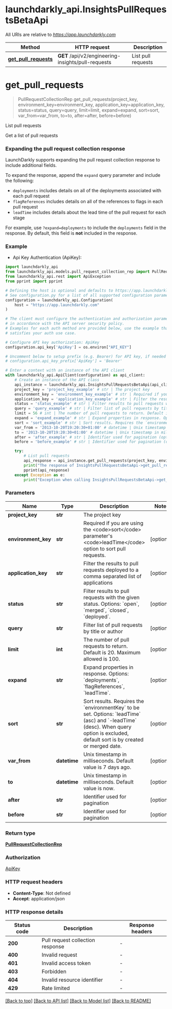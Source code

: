 # launchdarkly_api.InsightsPullRequestsBetaApi

All URIs are relative to *https://app.launchdarkly.com*

Method | HTTP request | Description
------------- | ------------- | -------------
[**get_pull_requests**](InsightsPullRequestsBetaApi.md#get_pull_requests) | **GET** /api/v2/engineering-insights/pull-requests | List pull requests


# **get_pull_requests**
> PullRequestCollectionRep get_pull_requests(project_key, environment_key=environment_key, application_key=application_key, status=status, query=query, limit=limit, expand=expand, sort=sort, var_from=var_from, to=to, after=after, before=before)

List pull requests

Get a list of pull requests

### Expanding the pull request collection response

LaunchDarkly supports expanding the pull request collection response to include additional fields.

To expand the response, append the `expand` query parameter and include the following:

* `deployments` includes details on all of the deployments associated with each pull request
* `flagReferences` includes details on all of the references to flags in each pull request
* `leadTime` includes details about the lead time of the pull request for each stage

For example, use `?expand=deployments` to include the `deployments` field in the response. By default, this field is **not** included in the response.


### Example

* Api Key Authentication (ApiKey):

```python
import launchdarkly_api
from launchdarkly_api.models.pull_request_collection_rep import PullRequestCollectionRep
from launchdarkly_api.rest import ApiException
from pprint import pprint

# Defining the host is optional and defaults to https://app.launchdarkly.com
# See configuration.py for a list of all supported configuration parameters.
configuration = launchdarkly_api.Configuration(
    host = "https://app.launchdarkly.com"
)

# The client must configure the authentication and authorization parameters
# in accordance with the API server security policy.
# Examples for each auth method are provided below, use the example that
# satisfies your auth use case.

# Configure API key authorization: ApiKey
configuration.api_key['ApiKey'] = os.environ["API_KEY"]

# Uncomment below to setup prefix (e.g. Bearer) for API key, if needed
# configuration.api_key_prefix['ApiKey'] = 'Bearer'

# Enter a context with an instance of the API client
with launchdarkly_api.ApiClient(configuration) as api_client:
    # Create an instance of the API class
    api_instance = launchdarkly_api.InsightsPullRequestsBetaApi(api_client)
    project_key = 'project_key_example' # str | The project key
    environment_key = 'environment_key_example' # str | Required if you are using the <code>sort</code> parameter's <code>leadTime</code> option to sort pull requests. (optional)
    application_key = 'application_key_example' # str | Filter the results to pull requests deployed to a comma separated list of applications (optional)
    status = 'status_example' # str | Filter results to pull requests with the given status. Options: `open`, `merged`, `closed`, `deployed`. (optional)
    query = 'query_example' # str | Filter list of pull requests by title or author (optional)
    limit = 56 # int | The number of pull requests to return. Default is 20. Maximum allowed is 100. (optional)
    expand = 'expand_example' # str | Expand properties in response. Options: `deployments`, `flagReferences`, `leadTime`. (optional)
    sort = 'sort_example' # str | Sort results. Requires the `environmentKey` to be set. Options: `leadTime` (asc) and `-leadTime` (desc). When query option is excluded, default sort is by created or merged date. (optional)
    var_from = '2013-10-20T19:20:30+01:00' # datetime | Unix timestamp in milliseconds. Default value is 7 days ago. (optional)
    to = '2013-10-20T19:20:30+01:00' # datetime | Unix timestamp in milliseconds. Default value is now. (optional)
    after = 'after_example' # str | Identifier used for pagination (optional)
    before = 'before_example' # str | Identifier used for pagination (optional)

    try:
        # List pull requests
        api_response = api_instance.get_pull_requests(project_key, environment_key=environment_key, application_key=application_key, status=status, query=query, limit=limit, expand=expand, sort=sort, var_from=var_from, to=to, after=after, before=before)
        print("The response of InsightsPullRequestsBetaApi->get_pull_requests:\n")
        pprint(api_response)
    except Exception as e:
        print("Exception when calling InsightsPullRequestsBetaApi->get_pull_requests: %s\n" % e)
```



### Parameters


Name | Type | Description  | Notes
------------- | ------------- | ------------- | -------------
 **project_key** | **str**| The project key | 
 **environment_key** | **str**| Required if you are using the &lt;code&gt;sort&lt;/code&gt; parameter&#39;s &lt;code&gt;leadTime&lt;/code&gt; option to sort pull requests. | [optional] 
 **application_key** | **str**| Filter the results to pull requests deployed to a comma separated list of applications | [optional] 
 **status** | **str**| Filter results to pull requests with the given status. Options: &#x60;open&#x60;, &#x60;merged&#x60;, &#x60;closed&#x60;, &#x60;deployed&#x60;. | [optional] 
 **query** | **str**| Filter list of pull requests by title or author | [optional] 
 **limit** | **int**| The number of pull requests to return. Default is 20. Maximum allowed is 100. | [optional] 
 **expand** | **str**| Expand properties in response. Options: &#x60;deployments&#x60;, &#x60;flagReferences&#x60;, &#x60;leadTime&#x60;. | [optional] 
 **sort** | **str**| Sort results. Requires the &#x60;environmentKey&#x60; to be set. Options: &#x60;leadTime&#x60; (asc) and &#x60;-leadTime&#x60; (desc). When query option is excluded, default sort is by created or merged date. | [optional] 
 **var_from** | **datetime**| Unix timestamp in milliseconds. Default value is 7 days ago. | [optional] 
 **to** | **datetime**| Unix timestamp in milliseconds. Default value is now. | [optional] 
 **after** | **str**| Identifier used for pagination | [optional] 
 **before** | **str**| Identifier used for pagination | [optional] 

### Return type

[**PullRequestCollectionRep**](PullRequestCollectionRep.md)

### Authorization

[ApiKey](../README.md#ApiKey)

### HTTP request headers

 - **Content-Type**: Not defined
 - **Accept**: application/json

### HTTP response details

| Status code | Description | Response headers |
|-------------|-------------|------------------|
**200** | Pull request collection response |  -  |
**400** | Invalid request |  -  |
**401** | Invalid access token |  -  |
**403** | Forbidden |  -  |
**404** | Invalid resource identifier |  -  |
**429** | Rate limited |  -  |

[[Back to top]](#) [[Back to API list]](../README.md#documentation-for-api-endpoints) [[Back to Model list]](../README.md#documentation-for-models) [[Back to README]](../README.md)

